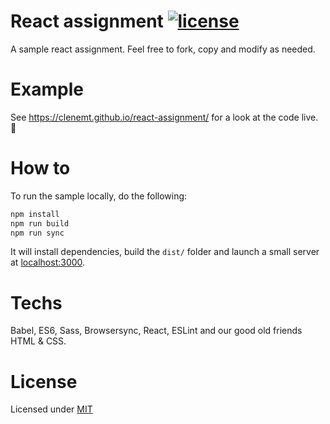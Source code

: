 # React assignment [![license](https://img.shields.io/github/license/mashape/apistatus.svg?maxAge=2592000)](https://github.com/clenemt/react-assignment/blob/master/LICENSE.md)

A sample react assignment. Feel free to fork, copy and modify as needed.

# Example
See https://clenemt.github.io/react-assignment/ for a look at the code live. :rocket:

# How to
To run the sample locally, do the following:
```sh
npm install
npm run build
npm run sync
```

It will install dependencies, build the `dist/` folder and launch a small server at [localhost:3000](http://localhost:3000).

# Techs
Babel, ES6, Sass, Browsersync, React, ESLint and our good old friends HTML & CSS.

# License
Licensed under [MIT](LICENSE.md)
